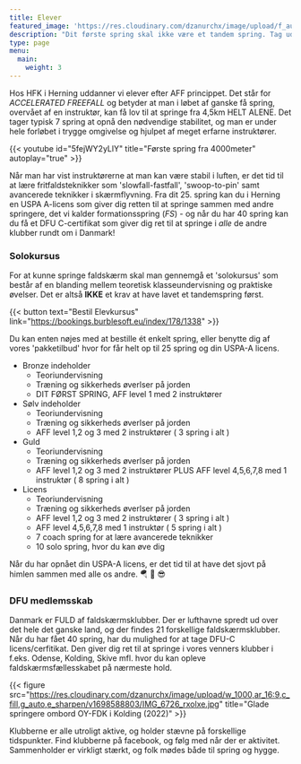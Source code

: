 ```yaml
---
title: Elever
featured_image: 'https://res.cloudinary.com/dzanurchx/image/upload/f_auto/v1666304125/hfksource/images/student_af1zhw.png'
description: "Dit første spring skal ikke være et tandem spring. Tag uddannelsen som faldskærmsspringer, og spring sikkert allerede fra første gang"
type: page
menu:
  main:
    weight: 3
---
```


Hos HFK i Herning uddanner vi elever efter AFF princippet. Det står for _ACCELERATED FREEFALL_ og betyder at man i løbet af ganske få spring, overvået af en instruktør, kan få lov til at springe fra 4,5km HELT ALENE. Det tager typisk 7 spring at opnå den nødvendige stabilitet, og man er under hele forløbet i trygge omgivelse og hjulpet af meget erfarne instruktører. 

{{< youtube id="5fejWY2yLlY" title="Første spring fra 4000meter" autoplay="true" >}}

Når man har vist instruktørerne at man kan være stabil i luften, er det tid til at lære fritfaldsteknikker som 'slowfall-fastfall', 'swoop-to-pin' samt avancerede teknikker i skærmflyvning. Fra dit 25. spring kan du i Herning en USPA A-licens som giver dig retten til at springe sammen med andre springere, det vi kalder formationsspring (_FS_) - og når du har 40 spring kan du få et DFU C-certifikat som giver dig ret til at springe i *alle* de andre klubber rundt om i Danmark!

### Solokursus
For at kunne springe faldskærm skal man gennemgå et 'solokursus' som består af en blanding mellem teoretisk klasseundervisning og praktiske øvelser. Det er altså **IKKE** et krav at have lavet et tandemspring først.

{{< button text="Bestil Elevkursus" link="https://bookings.burblesoft.eu/index/178/1338" >}}

Du kan enten nøjes med at bestille ét enkelt spring, eller benytte dig af vores 'pakketilbud' hvor for får helt op til 25 spring og din USPA-A licens.

- Bronze indeholder
  - Teoriundervisning
  - Træning og sikkerheds øverlser på jorden
  - DIT FØRST SPRING, AFF level 1 med 2 instruktører
- Sølv indeholder
  - Teoriundervisning
  - Træning og sikkerheds øverlser på jorden
  - AFF level 1,2 og 3 med 2 instruktører ( 3 spring i alt )
- Guld
  - Teoriundervisning
  - Træning og sikkerheds øverlser på jorden
  - AFF level 1,2 og 3 med 2 instruktører PLUS AFF level 4,5,6,7,8 med 1 instruktør ( 8 spring i alt )
- Licens
  - Teoriundervisning
  - Træning og sikkerheds øverlser på jorden
  - AFF level 1,2 og 3 med 2 instruktører ( 3 spring i alt )
  - AFF level 4,5,6,7,8 med 1 instruktør ( 5 spring i alt )
  - 7 coach spring for at lære avancerede teknikker
  - 10 solo spring, hvor du kan øve dig 

Når du har opnået din USPA-A licens, er det tid til at have det sjovt på himlen sammen med alle os andre. 🪂 🛫 😎

### DFU medlemsskab
Danmark er FULD af faldskærmsklubber. Der er lufthavne spredt ud over det hele det ganske land, og der findes 21 forskellige faldskærmsklubber. Når du har fået 40 spring, har du mulighed for at tage DFU-C licens/cerfitikat. Den giver dig ret til at springe i vores venners klubber i f.eks. Odense, Kolding, Skive mfl. hvor du kan opleve faldskærmsfællesskabet på nærmeste hold.

{{< figure src="https://res.cloudinary.com/dzanurchx/image/upload/w_1000,ar_16:9,c_fill,g_auto,e_sharpen/v1698588803/IMG_6726_rxolxe.jpg" title="Glade springere ombord OY-FDK i Kolding (2022)" >}}

Klubberne er alle utroligt aktive, og holder stævne på forskellige tidspunkter. Find klubberne på facebook, og følg med når der er aktivitet. Sammenholder er virkligt stærkt, og folk mødes både til spring og hygge.